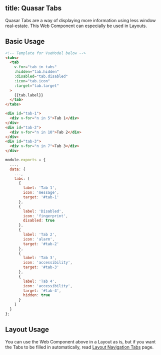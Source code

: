 title: Quasar Tabs
---
Quasar Tabs are a way of displaying more information using less window real-estate. This Web Component can especially be used in Layouts.

<input type="hidden" data-fullpage-demo="tabs">

## Basic Usage

``` html
<!-- Template for VueModel below -->
<tabs>
  <tab
    v-for="tab in tabs"
    :hidden="tab.hidden"
    :disabled="tab.disabled"
    :icon="tab.icon"
    :target="tab.target"
  >
    {{tab.label}}
  </tab>
</tabs>

<div id="tab-1">
  <div v-for="n in 5">Tab 1</div>
</div>
<div id="tab-2">
  <div v-for="n in 10">Tab 2</div>
</div>
<div id="tab-3">
  <div v-for="n in 7">Tab 3</div>
</div>
```

``` js
module.exports = {
  ...,
  data: {
    ...,
    tabs: [
      {
        label: 'Tab 1',
        icon: 'message',
        target: '#tab-1'
      },
      {
        label: 'Disabled',
        icon: 'fingerprint',
        disabled: true
      },
      {
        label: 'Tab 2',
        icon: 'alarm',
        target: '#tab-2'
      },
      {
        label: 'Tab 3',
        icon: 'accessibility',
        target: '#tab-3'
      },
      {
        label: 'Tab 4',
        icon: 'accessibility',
        target: '#tab-4',
        hidden: true
      }
    ]
  }
};
```

## Layout Usage
You can use the Web Component above in a Layout as is, but if you want the Tabs to be filled in automatically, read [Layout Navigation Tabs](/components/layout-navigation-tabs.html) page.
